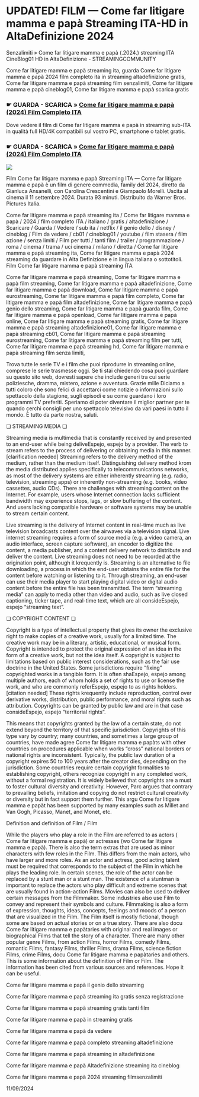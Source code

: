 # UPDATED! FILM — Come far litigare mamma e papà Streaming ITA-HD in AltaDefinizione 2024

Senzalimiti » Come far litigare mamma e papà (.2024.) streaming ITA CineBlog01 HD in AltaDefinizione - STREAMINGCOMMUNITY

Come far litigare mamma e papà streaming ita, guarda Come far litigare mamma e papà 2024 film completo ita in streaming altadefinizione gratis, Come far litigare mamma e papà streaming film senzalimiti, Come far litigare mamma e papà cineblog01, Come far litigare mamma e papà scarica gratis

### ☛ GUARDA - SCARICA » [Come far litigare mamma e papà (2024) Film Completo ITA](https://t.co/oLTInaZFTC)

Dove vedere il film di Come far litigare mamma e papà in streaming sub-ITA in qualità full HD/4K compatibili sul vostro PC, smartphone o tablet gratis.

### ☛ GUARDA - SCARICA » [Come far litigare mamma e papà (2024) Film Completo ITA](https://t.co/oLTInaZFTC)

<p dir="auto"><a href="https://t.co/oLTInaZFTC" title="HDPLAY" rel="nofollow"><img src="https://i.imgur.com/jhNGoEt.gif" style="max-width: 100%;"></a></p>

Film Come far litigare mamma e papà Streaming ITA — Come far litigare mamma e papà è un film di genere commedia, family del 2024, diretto da Gianluca Ansanelli, con Carolina Crescentini e Giampaolo Morelli. Uscita al cinema il 11 settembre 2024. Durata 93 minuti. Distribuito da Warner Bros. Pictures Italia.

Come far litigare mamma e papà streaming ita / Come far litigare mamma e papà / 2024 / film completo ITA / italiano / gratis / altadefinizione / Scaricare / Guarda / Vedere / sub ita / netflix / il genio dello / disney / cineblog / Film da vedere / cb01 / cineblog01 / youtube / film stasera / film azione / senza limiti / Film per tutti / tanti film / trailer / programmazione / roma / cinema / trama / uci cinema / milano / diretta / Come far litigare mamma e papà streaming ita, Come far litigare mamma e papà 2024 streaming da guardare in Alta Definizione e in lingua italiana o sottotitoli. Film Come far litigare mamma e papà streaming ITA

Come far litigare mamma e papà streaming, Come far litigare mamma e papà film streaming, Come far litigare mamma e papà altadefinizione, Come far litigare mamma e papà download, Come far litigare mamma e papà eurostreaming, Come far litigare mamma e papà film completo, Come far litigare mamma e papà film altadefinizione, Come far litigare mamma e papà genio dello streaming, Come far litigare mamma e papà guarda film, Come far litigare mamma e papà openload, Come far litigare mamma e papà online, Come far litigare mamma e papà streaming gratis, Come far litigare mamma e papà streaming altadefinizione01, Come far litigare mamma e papà streaming cb01, Come far litigare mamma e papà streaming eurostreaming, Come far litigare mamma e papà streaming film per tutti, Come far litigare mamma e papà streaming hd, Come far litigare mamma e papà streaming film senza limiti,

Trova tutte le serie TV e i film che puoi riprodurre in streaming online, comprese le serie trasmesse oggi. Se ti stai chiedendo cosa puoi guardare su questo sito web, dovresti sapere che include generi tra cui serie poliziesche, dramma, mistero, azione e avventura. Grazie mille Diciamo a tutti coloro che sono felici di accettarci come notizie o informazioni sullo spettacolo della stagione, sugli episodi e su come guardano i loro programmi TV preferiti. Speriamo di poter diventare il miglior partner per te quando cerchi consigli per uno spettacolo televisivo da vari paesi in tutto il mondo. È tutto da parte nostra, saluti.

❏ STREAMING MEDIA ❏

Streaming media is multimedia that is constantly received by and presented to an end-user while being deliveEspejo, espejo by a provider. The verb to stream refers to the process of delivering or obtaining media in this manner.[clarification needed] Streaming refers to the delivery method of the medium, rather than the medium itself. Distinguishing delivery method krom the media distributed applies specifically to telecommunications networks, as most of the delivery systems are either inherently streaming (e.g. radio, television, streaming apps) or inherently non-streaming (e.g. books, video cassettes, audio CDs). There are challenges with streaming content on the Internet. For example, users whose Internet connection lacks sufficient bandwidth may experience stops, lags, or slow buffering of the content. And users lacking compatible hardware or software systems may be unable to stream certain content.

Live streaming is the delivery of Internet content in real-time much as live television broadcasts content over the airwaves via a television signal. Live internet streaming requires a form of source media (e.g. a video camera, an audio interface, screen capture software), an encoder to digitize the content, a media publisher, and a content delivery network to distribute and deliver the content. Live streaming does not need to be recorded at the origination point, although it krequently is. Streaming is an alternative to file downloading, a process in which the end-user obtains the entire file for the content before watching or listening to it. Through streaming, an end-user can use their media player to start playing digital video or digital audio content before the entire file has been transmitted. The term “streaming media” can apply to media other than video and audio, such as live closed captioning, ticker tape, and real-time text, which are all consideEspejo, espejo “streaming text”.

❏ COPYRIGHT CONTENT ❏

Copyright is a type of intellectual property that gives its owner the exclusive right to make copies of a creative work, usually for a limited time. The creative work may be in a literary, artistic, educational, or musical form. Copyright is intended to protect the original expression of an idea in the form of a creative work, but not the idea itself. A copyright is subject to limitations based on public interest considerations, such as the fair use doctrine in the United States. Some jurisdictions require “fixing” copyrighted works in a tangible form. It is often shaEspejo, espejo among multiple authors, each of whom holds a set of rights to use or license the work, and who are commonly referEspejo, espejo to as rights holders.[citation needed] These rights krequently include reproduction, control over derivative works, distribution, public performance, and moral rights such as attribution. Copyrights can be granted by public law and are in that case consideEspejo, espejo “territorial rights”.

This means that copyrights granted by the law of a certain state, do not extend beyond the territory of that specific jurisdiction. Copyrights of this type vary by country; many countries, and sometimes a large group of countries, have made agree Come far litigare mamma e papàts with other countries on procedures applicable when works “cross” national borders or national rights are inconsistent. Typically, the public law duration of a copyright expires 50 to 100 years after the creator dies, depending on the jurisdiction. Some countries require certain copyright formalities to establishing copyright, others recognize copyright in any completed work, without a formal registration. It is widely believed that copyrights are a must to foster cultural diversity and creativity. However, Parc argues that contrary to prevailing beliefs, imitation and copying do not restrict cultural creativity or diversity but in fact support them further. This argu Come far litigare mamma e papàt has been supported by many examples such as Millet and Van Gogh, Picasso, Manet, and Monet, etc.

Definition and definition of Film / Film

While the players who play a role in the Film are referred to as actors ( Come far litigare mamma e papà) or actresses (wo Come far litigare mamma e papà). There is also the term extras that are used as minor characters with few roles in the Film. This differs from the main actors, who have larger and more roles. As an actor and actress, good acting talent must be required that corresponds to the subject of the Film in which he plays the leading role. In certain scenes, the role of the actor can be replaced by a stunt man or a stunt man. The existence of a stuntman is important to replace the actors who play difficult and extreme scenes that are usually found in action-action Films. Movies can also be used to deliver certain messages from the Filmmaker. Some industries also use Film to convey and represent their symbols and culture. Filmmaking is also a form of expression, thoughts, ideas, concepts, feelings and moods of a person that are visualized in the Film. The Film itself is mostly fictional, though some are based on actual stories or on a true story. There are also docu Come far litigare mamma e papàtaries with original and real images or biographical Films that tell the story of a character. There are many other popular genre Films, from action Films, horror Films, comedy Films, romantic Films, fantasy Films, thriller Films, drama Films, science fiction Films, crime Films, docu Come far litigare mamma e papàtaries and others. This is some information about the definition of Film or Film. The information has been cited from various sources and references. Hope it can be useful.

Come far litigare mamma e papà il genio dello streaming

Come far litigare mamma e papà streaming ita gratis senza registrazione

Come far litigare mamma e papà streaming gratis tanti film

Come far litigare mamma e papà in streaming gratis

Come far litigare mamma e papà da vedere

Come far litigare mamma e papà completo streaming altadefinizione

Come far litigare mamma e papà streaming in altadefinizione

Come far litigare mamma e papà Altadefinizione streaming ita cineblog

Come far litigare mamma e papà 2024 streaming filmsenzalimiti

11/09/2024

